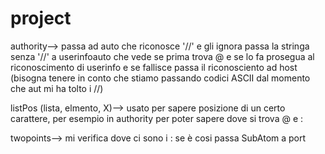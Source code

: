 # project

authority--> passa ad auto che riconosce '//' e gli ignora passa la stringa senza '//' a userinfoauto che vede se prima trova @ e se lo fa prosegua al riconoscimento di userinfo e se fallisce passa il riconosciento ad host
(bisogna tenere in conto che stiamo passando codici ASCII dal momento che aut mi ha tolto i //)

listPos (lista, elmento, X)--> usato per sapere posizione di un certo carattere, per esempio in authority per poter sapere dove si trova @ e :

twopoints--> mi verifica dove ci sono i : se è cosi passa SubAtom a port
